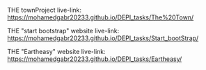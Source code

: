 THE townProject live-link: https://mohamedgabr20233.github.io/DEPI_tasks/The%20Town/

THE "start bootstrap" website live-link: https://mohamedgabr20233.github.io/DEPI_tasks/Start_bootStrap/


THE "Eartheasy" website live-link: https://mohamedgabr20233.github.io/DEPI_tasks/Eartheasy/
